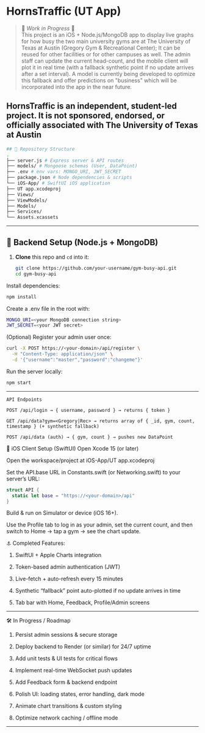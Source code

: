 # HornsTraffic (UT App)

> 🚧 _Work in Progress_ 🚧  
> This project is an iOS + Node.js/MongoDB app to display live graphs for how busy the two main university gyms are at The University of Texas at Austin (Gregory Gym & Recreational Center); It can be reused for other facilities or for other campuses as well. The admin staff can update the current head-count, and the mobile client will plot it in real time (with a fallback synthetic point if no update arrives after a set interval). A model is currently being developed to optimize this fallback and offer predictions on "business" which will be incorporated into the app in the near future.

**HornsTraffic** is an independent, student-led project. It is not sponsored, endorsed, or officially associated with The University of Texas at Austin
---
```bash
## 📂 Repository Structure
.
├── server.js # Express server & API routes
├── models/ # Mongoose schemas (User, DataPoint)
├── .env # env vars: MONGO_URI, JWT_SECRET
├── package.json # Node dependencies & scripts
└── iOS-App/ # SwiftUI iOS application
├── UT app.xcodeproj
├── Views/
├── ViewModels/
├── Models/
├── Services/
└── Assets.xcassets

```
---

## 🔧 Backend Setup (Node.js + MongoDB)

1. **Clone** this repo and `cd` into it:
   ```bash
   git clone https://github.com/your-username/gym-busy-api.git
   cd gym-busy-api
   ```
Install dependencies:
```bash
npm install
```
Create a .env file in the root with:
```bash
MONGO_URI=<your MongoDB connection string>
JWT_SECRET=<your JWT secret>
```
(Optional) Register your admin user once:
```bash
curl -X POST https://<your-domain>/api/register \
  -H "Content-Type: application/json" \
  -d '{"username":"master","password":"changeme"}'
```
Run the server locally:
```bash
npm start
```
---
```
API Endpoints

POST /api/login → { username, password } → returns { token }

GET /api/data?gym=<Gregory|Rec> → returns array of { _id, gym, count, timestamp } (+ synthetic fallback)

POST /api/data (auth) → { gym, count } → pushes new DataPoint
```
📱 iOS Client Setup (SwiftUI)
Open Xcode 15 (or later)

Open the workspace/project at iOS-App/UT app.xcodeproj

Set the API.base URL in Constants.swift (or Networking.swift) to your server’s URL:
```swift
struct API {
  static let base = "https://<your-domain>/api"
}
```
Build & run on Simulator or device (iOS 16+).

Use the Profile tab to log in as your admin, set the current count, and then switch to Home → tap a gym → see the chart update.

⚓️ Completed Features: 

1. SwiftUI + Apple Charts integration

2. Token-based admin authentication (JWT)

3. Live-fetch + auto-refresh every 15 minutes

4. Synthetic “fallback” point auto-plotted if no update arrives in time

5. Tab bar with Home, Feedback, Profile/Admin screens

---
🛠 In Progress / Roadmap

 1. Persist admin sessions & secure storage
 
 2. Deploy backend to Render (or similar) for 24/7 uptime
 
 3. Add unit tests & UI tests for critical flows
 
 4. Implement real-time WebSocket push updates
 
 5. Add Feedback form & backend endpoint
 
 6. Polish UI: loading states, error handling, dark mode
 
 7. Animate chart transitions & custom styling
 
 8. Optimize network caching / offline mode

 ---
